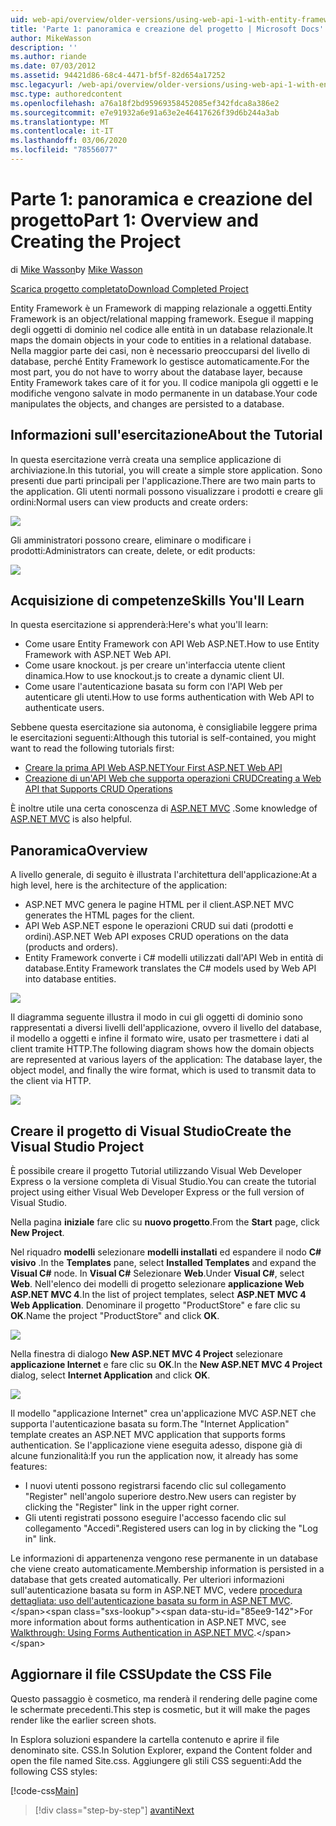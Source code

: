 ```yaml
---
uid: web-api/overview/older-versions/using-web-api-1-with-entity-framework-5/using-web-api-with-entity-framework-part-1
title: 'Parte 1: panoramica e creazione del progetto | Microsoft Docs'
author: MikeWasson
description: ''
ms.author: riande
ms.date: 07/03/2012
ms.assetid: 94421d86-68c4-4471-bf5f-82d654a17252
msc.legacyurl: /web-api/overview/older-versions/using-web-api-1-with-entity-framework-5/using-web-api-with-entity-framework-part-1
msc.type: authoredcontent
ms.openlocfilehash: a76a18f2bd95969358452085ef342fdca8a386e2
ms.sourcegitcommit: e7e91932a6e91a63e2e46417626f39d6b244a3ab
ms.translationtype: MT
ms.contentlocale: it-IT
ms.lasthandoff: 03/06/2020
ms.locfileid: "78556077"
---
```

# <a name="part-1-overview-and-creating-the-project"></a><span data-ttu-id="85ee9-102">Parte 1: panoramica e creazione del progetto</span><span class="sxs-lookup"><span data-stu-id="85ee9-102">Part 1: Overview and Creating the Project</span></span>

<span data-ttu-id="85ee9-103">di [Mike Wasson](https://github.com/MikeWasson)</span><span class="sxs-lookup"><span data-stu-id="85ee9-103">by [Mike Wasson](https://github.com/MikeWasson)</span></span>

[<span data-ttu-id="85ee9-104">Scarica progetto completato</span><span class="sxs-lookup"><span data-stu-id="85ee9-104">Download Completed Project</span></span>](https://code.msdn.microsoft.com/ASP-NET-Web-API-with-afa30545)

<span data-ttu-id="85ee9-105">Entity Framework è un Framework di mapping relazionale a oggetti.</span><span class="sxs-lookup"><span data-stu-id="85ee9-105">Entity Framework is an object/relational mapping framework.</span></span> <span data-ttu-id="85ee9-106">Esegue il mapping degli oggetti di dominio nel codice alle entità in un database relazionale.</span><span class="sxs-lookup"><span data-stu-id="85ee9-106">It maps the domain objects in your code to entities in a relational database.</span></span> <span data-ttu-id="85ee9-107">Nella maggior parte dei casi, non è necessario preoccuparsi del livello di database, perché Entity Framework lo gestisce automaticamente.</span><span class="sxs-lookup"><span data-stu-id="85ee9-107">For the most part, you do not have to worry about the database layer, because Entity Framework takes care of it for you.</span></span> <span data-ttu-id="85ee9-108">Il codice manipola gli oggetti e le modifiche vengono salvate in modo permanente in un database.</span><span class="sxs-lookup"><span data-stu-id="85ee9-108">Your code manipulates the objects, and changes are persisted to a database.</span></span>

## <a name="about-the-tutorial"></a><span data-ttu-id="85ee9-109">Informazioni sull'esercitazione</span><span class="sxs-lookup"><span data-stu-id="85ee9-109">About the Tutorial</span></span>

<span data-ttu-id="85ee9-110">In questa esercitazione verrà creata una semplice applicazione di archiviazione.</span><span class="sxs-lookup"><span data-stu-id="85ee9-110">In this tutorial, you will create a simple store application.</span></span> <span data-ttu-id="85ee9-111">Sono presenti due parti principali per l'applicazione.</span><span class="sxs-lookup"><span data-stu-id="85ee9-111">There are two main parts to the application.</span></span> <span data-ttu-id="85ee9-112">Gli utenti normali possono visualizzare i prodotti e creare gli ordini:</span><span class="sxs-lookup"><span data-stu-id="85ee9-112">Normal users can view products and create orders:</span></span>

![](using-web-api-with-entity-framework-part-1/_static/image1.png)

<span data-ttu-id="85ee9-113">Gli amministratori possono creare, eliminare o modificare i prodotti:</span><span class="sxs-lookup"><span data-stu-id="85ee9-113">Administrators can create, delete, or edit products:</span></span>

![](using-web-api-with-entity-framework-part-1/_static/image2.png)

## <a name="skills-youll-learn"></a><span data-ttu-id="85ee9-114">Acquisizione di competenze</span><span class="sxs-lookup"><span data-stu-id="85ee9-114">Skills You'll Learn</span></span>

<span data-ttu-id="85ee9-115">In questa esercitazione si apprenderà:</span><span class="sxs-lookup"><span data-stu-id="85ee9-115">Here's what you'll learn:</span></span>

- <span data-ttu-id="85ee9-116">Come usare Entity Framework con API Web ASP.NET.</span><span class="sxs-lookup"><span data-stu-id="85ee9-116">How to use Entity Framework with ASP.NET Web API.</span></span>
- <span data-ttu-id="85ee9-117">Come usare knockout. js per creare un'interfaccia utente client dinamica.</span><span class="sxs-lookup"><span data-stu-id="85ee9-117">How to use knockout.js to create a dynamic client UI.</span></span>
- <span data-ttu-id="85ee9-118">Come usare l'autenticazione basata su form con l'API Web per autenticare gli utenti.</span><span class="sxs-lookup"><span data-stu-id="85ee9-118">How to use forms authentication with Web API to authenticate users.</span></span>

<span data-ttu-id="85ee9-119">Sebbene questa esercitazione sia autonoma, è consigliabile leggere prima le esercitazioni seguenti:</span><span class="sxs-lookup"><span data-stu-id="85ee9-119">Although this tutorial is self-contained, you might want to read the following tutorials first:</span></span>

- [<span data-ttu-id="85ee9-120">Creare la prima API Web ASP.NET</span><span class="sxs-lookup"><span data-stu-id="85ee9-120">Your First ASP.NET Web API</span></span>](../../getting-started-with-aspnet-web-api/tutorial-your-first-web-api.md)
- [<span data-ttu-id="85ee9-121">Creazione di un'API Web che supporta operazioni CRUD</span><span class="sxs-lookup"><span data-stu-id="85ee9-121">Creating a Web API that Supports CRUD Operations</span></span>](../creating-a-web-api-that-supports-crud-operations.md)

<span data-ttu-id="85ee9-122">È inoltre utile una certa conoscenza di [ASP.NET MVC](../../../../mvc/index.md) .</span><span class="sxs-lookup"><span data-stu-id="85ee9-122">Some knowledge of [ASP.NET MVC](../../../../mvc/index.md) is also helpful.</span></span>

## <a name="overview"></a><span data-ttu-id="85ee9-123">Panoramica</span><span class="sxs-lookup"><span data-stu-id="85ee9-123">Overview</span></span>

<span data-ttu-id="85ee9-124">A livello generale, di seguito è illustrata l'architettura dell'applicazione:</span><span class="sxs-lookup"><span data-stu-id="85ee9-124">At a high level, here is the architecture of the application:</span></span>

- <span data-ttu-id="85ee9-125">ASP.NET MVC genera le pagine HTML per il client.</span><span class="sxs-lookup"><span data-stu-id="85ee9-125">ASP.NET MVC generates the HTML pages for the client.</span></span>
- <span data-ttu-id="85ee9-126">API Web ASP.NET espone le operazioni CRUD sui dati (prodotti e ordini).</span><span class="sxs-lookup"><span data-stu-id="85ee9-126">ASP.NET Web API exposes CRUD operations on the data (products and orders).</span></span>
- <span data-ttu-id="85ee9-127">Entity Framework converte i C# modelli utilizzati dall'API Web in entità di database.</span><span class="sxs-lookup"><span data-stu-id="85ee9-127">Entity Framework translates the C# models used by Web API into database entities.</span></span>

![](using-web-api-with-entity-framework-part-1/_static/image3.png)

<span data-ttu-id="85ee9-128">Il diagramma seguente illustra il modo in cui gli oggetti di dominio sono rappresentati a diversi livelli dell'applicazione, ovvero il livello del database, il modello a oggetti e infine il formato wire, usato per trasmettere i dati al client tramite HTTP.</span><span class="sxs-lookup"><span data-stu-id="85ee9-128">The following diagram shows how the domain objects are represented at various layers of the application: The database layer, the object model, and finally the wire format, which is used to transmit data to the client via HTTP.</span></span>

![](using-web-api-with-entity-framework-part-1/_static/image4.png)

## <a name="create-the-visual-studio-project"></a><span data-ttu-id="85ee9-129">Creare il progetto di Visual Studio</span><span class="sxs-lookup"><span data-stu-id="85ee9-129">Create the Visual Studio Project</span></span>

<span data-ttu-id="85ee9-130">È possibile creare il progetto Tutorial utilizzando Visual Web Developer Express o la versione completa di Visual Studio.</span><span class="sxs-lookup"><span data-stu-id="85ee9-130">You can create the tutorial project using either Visual Web Developer Express or the full version of Visual Studio.</span></span>

<span data-ttu-id="85ee9-131">Nella pagina **iniziale** fare clic su **nuovo progetto**.</span><span class="sxs-lookup"><span data-stu-id="85ee9-131">From the **Start** page, click **New Project**.</span></span>

<span data-ttu-id="85ee9-132">Nel riquadro **modelli** selezionare **modelli installati** ed espandere il nodo  **C# visivo** .</span><span class="sxs-lookup"><span data-stu-id="85ee9-132">In the **Templates** pane, select **Installed Templates** and expand the **Visual C#** node.</span></span> <span data-ttu-id="85ee9-133">In **Visual C#** Selezionare **Web**.</span><span class="sxs-lookup"><span data-stu-id="85ee9-133">Under **Visual C#**, select **Web**.</span></span> <span data-ttu-id="85ee9-134">Nell'elenco dei modelli di progetto selezionare **applicazione Web ASP.NET MVC 4**.</span><span class="sxs-lookup"><span data-stu-id="85ee9-134">In the list of project templates, select **ASP.NET MVC 4 Web Application**.</span></span> <span data-ttu-id="85ee9-135">Denominare il progetto "ProductStore" e fare clic su **OK**.</span><span class="sxs-lookup"><span data-stu-id="85ee9-135">Name the project "ProductStore" and click **OK**.</span></span>

![](using-web-api-with-entity-framework-part-1/_static/image5.png)

<span data-ttu-id="85ee9-136">Nella finestra di dialogo **New ASP.NET MVC 4 Project** selezionare **applicazione Internet** e fare clic su **OK**.</span><span class="sxs-lookup"><span data-stu-id="85ee9-136">In the **New ASP.NET MVC 4 Project** dialog, select **Internet Application** and click **OK**.</span></span>

![](using-web-api-with-entity-framework-part-1/_static/image6.png)

<span data-ttu-id="85ee9-137">Il modello "applicazione Internet" crea un'applicazione MVC ASP.NET che supporta l'autenticazione basata su form.</span><span class="sxs-lookup"><span data-stu-id="85ee9-137">The "Internet Application" template creates an ASP.NET MVC application that supports forms authentication.</span></span> <span data-ttu-id="85ee9-138">Se l'applicazione viene eseguita adesso, dispone già di alcune funzionalità:</span><span class="sxs-lookup"><span data-stu-id="85ee9-138">If you run the application now, it already has some features:</span></span>

- <span data-ttu-id="85ee9-139">I nuovi utenti possono registrarsi facendo clic sul collegamento "Register" nell'angolo superiore destro.</span><span class="sxs-lookup"><span data-stu-id="85ee9-139">New users can register by clicking the "Register" link in the upper right corner.</span></span>
- <span data-ttu-id="85ee9-140">Gli utenti registrati possono eseguire l'accesso facendo clic sul collegamento "Accedi".</span><span class="sxs-lookup"><span data-stu-id="85ee9-140">Registered users can log in by clicking the "Log in" link.</span></span>

<span data-ttu-id="85ee9-141">Le informazioni di appartenenza vengono rese permanente in un database che viene creato automaticamente.</span><span class="sxs-lookup"><span data-stu-id="85ee9-141">Membership information is persisted in a database that gets created automatically.</span></span> <span data-ttu-id="85ee9-142">Per ulteriori informazioni sull'autenticazione basata su form in ASP.NET MVC, vedere [procedura dettagliata: uso dell'autenticazione basata su form in ASP.NET MVC](https://msdn.microsoft.com/library/ff398049(VS.98).aspx).</span><span class="sxs-lookup"><span data-stu-id="85ee9-142">For more information about forms authentication in ASP.NET MVC, see [Walkthrough: Using Forms Authentication in ASP.NET MVC](https://msdn.microsoft.com/library/ff398049(VS.98).aspx).</span></span>

## <a name="update-the-css-file"></a><span data-ttu-id="85ee9-143">Aggiornare il file CSS</span><span class="sxs-lookup"><span data-stu-id="85ee9-143">Update the CSS File</span></span>

<span data-ttu-id="85ee9-144">Questo passaggio è cosmetico, ma renderà il rendering delle pagine come le schermate precedenti.</span><span class="sxs-lookup"><span data-stu-id="85ee9-144">This step is cosmetic, but it will make the pages render like the earlier screen shots.</span></span>

<span data-ttu-id="85ee9-145">In Esplora soluzioni espandere la cartella contenuto e aprire il file denominato site. CSS.</span><span class="sxs-lookup"><span data-stu-id="85ee9-145">In Solution Explorer, expand the Content folder and open the file named Site.css.</span></span> <span data-ttu-id="85ee9-146">Aggiungere gli stili CSS seguenti:</span><span class="sxs-lookup"><span data-stu-id="85ee9-146">Add the following CSS styles:</span></span>

[!code-css[Main](using-web-api-with-entity-framework-part-1/samples/sample1.css)]

> [!div class="step-by-step"]
> [<span data-ttu-id="85ee9-147">avanti</span><span class="sxs-lookup"><span data-stu-id="85ee9-147">Next</span></span>](using-web-api-with-entity-framework-part-2.md)
